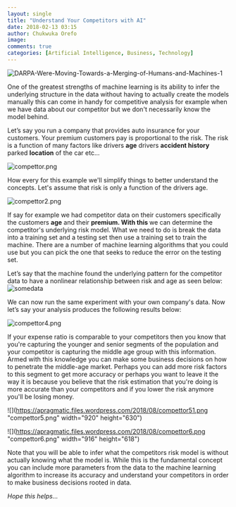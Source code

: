 ```yaml
---
layout: single
title: "Understand Your Competitors with AI"
date: 2018-02-13 03:15
author: Chukwuka Orefo
image:  
comments: true
categories: [Artificial Intelligence, Business, Technology]
---
```

![](https://apragmatic.files.wordpress.com/2018/08/darpa-were-moving-towards-a-merging-of-humans-and-machines-11.jpg "DARPA-Were-Moving-Towards-a-Merging-of-Humans-and-Machines-1")

One of the greatest strengths of machine learning is its ability to infer the underlying structure in the data without having to actually create the models manually this can come in handy for competitive analysis for example when we have data about our competitor but we don't necessarily know the model behind.

Let’s say you run a company that provides auto insurance for your customers. Your premium customers pay is proportional to the risk. The risk is a function of many factors like drivers <b>age</b> drivers <b>accident history</b> parked <b>location</b> of the car etc...

![](https://apragmatic.files.wordpress.com/2018/08/compettor.png "compettor.png")

How every for this example we'll simplify things to better understand the concepts. Let's assume that risk is only a function of the drivers age.

![](https://apragmatic.files.wordpress.com/2018/08/compettor2.png "compettor2.png")

If say for example we had competitor data on their customers specifically the customers <b>age</b> and their <b>premium. With this </b>we can determine the competitor's underlying risk model. What we need to do is break the data into a training set and a testing set then use a training set to train the machine. There are a number of machine learning algorithms that you could use but you can pick the one that seeks to reduce the error on the testing set.

Let’s say that the machine found the underlying pattern for the competitor data to have a nonlinear relationship between risk and age as seen below: ![somedata](https://apragmatic.files.wordpress.com/2018/08/compettor3.png "compettor3.png")

We can now run the same experiment with your own company's data. Now let’s say your analysis produces the following results below:

![](https://apragmatic.files.wordpress.com/2018/08/compettor4.png "compettor4.png")

If your expense ratio is comparable to your competitors then you know that you're capturing the younger and senior segments of the population and your competitor is capturing the middle age group with this information. Armed with this knowledge you can make some business decisions on how to penetrate the middle-age market. Perhaps you can add more risk factors to this segment to get more accuracy or perhaps you want to leave it the way it is because you believe that the risk estimation that you're doing is more accurate than your competitors and if you lower the risk anymore you'll be losing money.


![](https://apragmatic.files.wordpress.com/2018/08/compettor51.png "compettor5.png" width="920" height="630")


 ![](https://apragmatic.files.wordpress.com/2018/08/compettor6.png "compettor6.png" width="916" height="618")

Note that you will be able to infer what the competitors risk model is without actually knowing what the model is. While this is the fundamental concept you can include more parameters from the data to the machine learning algorithm to increase its accuracy and understand your competitors in order to make business decisions rooted in data.

_Hope this helps..._
